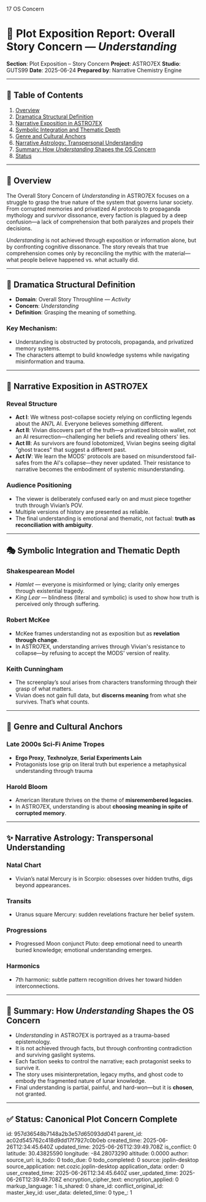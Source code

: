17 OS Concern

# 📘 Plot Exposition Report: Overall Story Concern — *Understanding*

**Section**: Plot Exposition – Story Concern
**Project**: ASTRO7EX
**Studio**: GUTS99
**Date**: 2025-06-24
**Prepared by**: Narrative Chemistry Engine

---

## 📓 Table of Contents

1. [Overview](#overview)
2. [Dramatica Structural Definition](#dramatica-structural-definition)
3. [Narrative Exposition in ASTRO7EX](#narrative-exposition-in-astro7ex)
4. [Symbolic Integration and Thematic Depth](#symbolic-integration-and-thematic-depth)
5. [Genre and Cultural Anchors](#genre-and-cultural-anchors)
6. [Narrative Astrology: Transpersonal Understanding](#narrative-astrology-transpersonal-understanding)
7. [Summary: How *Understanding* Shapes the OS Concern](#summary-how-understanding-shapes-the-os-concern)
8. [Status](#status-canonical-plot-concern-complete)

---

## 📄 Overview

The Overall Story Concern of *Understanding* in ASTRO7EX focuses on a struggle to grasp the true nature of the system that governs lunar society. From corrupted memories and privatized AI protocols to propaganda mythology and survivor dissonance, every faction is plagued by a deep confusion—a lack of comprehension that both paralyzes and propels their decisions.

*Understanding* is not achieved through exposition or information alone, but by confronting cognitive dissonance. The story reveals that true comprehension comes only by reconciling the mythic with the material—what people believe happened vs. what actually did.

---

## 🔄 Dramatica Structural Definition

* **Domain**: Overall Story Throughline — *Activity*
* **Concern**: *Understanding*
* **Definition**: Grasping the meaning of something.

### Key Mechanism:

* Understanding is obstructed by protocols, propaganda, and privatized memory systems.
* The characters attempt to build knowledge systems while navigating misinformation and trauma.

---

## 🎨 Narrative Exposition in ASTRO7EX

### Reveal Structure

* **Act I**: We witness post-collapse society relying on conflicting legends about the AN7L AI. Everyone believes something different.
* **Act II**: Vivian discovers part of the truth—a privatized bitcoin wallet, not an AI resurrection—challenging her beliefs and revealing others' lies.
* **Act III**: As survivors are found lobotomized, Vivian begins seeing digital "ghost traces" that suggest a different past.
* **Act IV**: We learn the MODS' protocols are based on misunderstood fail-safes from the AI's collapse—they never updated. Their resistance to narrative becomes the embodiment of systemic misunderstanding.

### Audience Positioning

* The viewer is deliberately confused early on and must piece together truth through Vivian’s POV.
* Multiple versions of history are presented as reliable.
* The final understanding is emotional and thematic, not factual: **truth as reconciliation with ambiguity**.

---

## 🎭 Symbolic Integration and Thematic Depth

### Shakespearean Model

* *Hamlet* — everyone is misinformed or lying; clarity only emerges through existential tragedy.
* *King Lear* — blindness (literal and symbolic) is used to show how truth is perceived only through suffering.

### Robert McKee

* McKee frames understanding not as exposition but as **revelation through change**.
* In ASTRO7EX, understanding arrives through Vivian's resistance to collapse—by refusing to accept the MODS' version of reality.

### Keith Cunningham

* The screenplay’s soul arises from characters transforming through their grasp of what matters.
* Vivian does not gain full data, but **discerns meaning** from what she survives. That’s what counts.

---

## 🧬 Genre and Cultural Anchors

### Late 2000s Sci-Fi Anime Tropes

* **Ergo Proxy**, **Texhnolyze**, **Serial Experiments Lain**
* Protagonists lose grip on literal truth but experience a metaphysical understanding through trauma

### Harold Bloom

* American literature thrives on the theme of **misremembered legacies**.
* In ASTRO7EX, understanding is about **choosing meaning in spite of corrupted memory**.

---

## ✨ Narrative Astrology: Transpersonal Understanding

### Natal Chart

* Vivian’s natal Mercury is in Scorpio: obsesses over hidden truths, digs beyond appearances.

### Transits

* Uranus square Mercury: sudden revelations fracture her belief system.

### Progressions

* Progressed Moon conjunct Pluto: deep emotional need to unearth buried knowledge; emotional understanding emerges.

### Harmonics

* 7th harmonic: subtle pattern recognition drives her toward hidden interconnections.

---

## 🌟 Summary: How *Understanding* Shapes the OS Concern

* *Understanding* in ASTRO7EX is portrayed as a trauma-based epistemology.
* It is not achieved through facts, but through confronting contradiction and surviving gaslight systems.
* Each faction seeks to control the narrative; each protagonist seeks to survive it.
* The story uses misinterpretation, legacy myths, and ghost code to embody the fragmented nature of lunar knowledge.
* Final understanding is partial, painful, and hard-won—but it is **chosen**, not granted.

---

## ✅ Status: Canonical Plot Concern Complete


id: 957d36548b7148a2b3e57d65093dd041
parent_id: ac02d545762c418d9dd17f7927c0b0eb
created_time: 2025-06-26T12:34:45.640Z
updated_time: 2025-06-26T12:39:49.708Z
is_conflict: 0
latitude: 30.43825590
longitude: -84.28073290
altitude: 0.0000
author: 
source_url: 
is_todo: 0
todo_due: 0
todo_completed: 0
source: joplin-desktop
source_application: net.cozic.joplin-desktop
application_data: 
order: 0
user_created_time: 2025-06-26T12:34:45.640Z
user_updated_time: 2025-06-26T12:39:49.708Z
encryption_cipher_text: 
encryption_applied: 0
markup_language: 1
is_shared: 0
share_id: 
conflict_original_id: 
master_key_id: 
user_data: 
deleted_time: 0
type_: 1